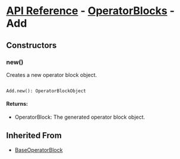 # [API Reference](../../API.md) - [OperatorBlocks](../OperatorBlocks.md) - Add

## Constructors

### new()

Creates a new operator block object.

```

Add.new(): OperatorBlockObject

```

#### Returns:

* OperatorBlock: The generated operator block object.

## Inherited From

* [BaseOperatorBlock](BaseOperatorBlock.md)
